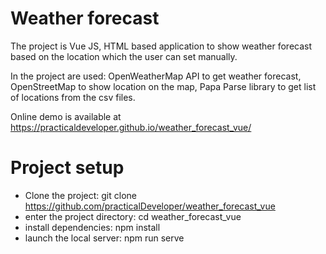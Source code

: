 # Weather forecast
The project is Vue JS, HTML based application to show weather forecast based on the location which the user can set manually.

In the project are used: OpenWeatherMap API to get weather forecast, OpenStreetMap to show location on the map, Papa Parse library to get list of locations from the csv files.

Online demo is available at https://practicaldeveloper.github.io/weather_forecast_vue/

# Project setup

- Clone the project: 
  git clone https://github.com/practicalDeveloper/weather_forecast_vue
- enter the project directory: 
  cd weather_forecast_vue
- install dependencies: 
  npm install
- launch the local server: 
  npm run serve
  
